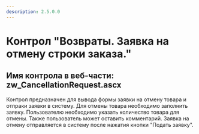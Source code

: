 ```yaml
---
description: 2.5.0.0
---
```


# Контрол "Возвраты. Заявка на отмену строки заказа."

## Имя контрола в веб-части: zw\_CancellationRequest.ascx

Контрол предназначен для вывода формы заявки на отмену товара и отпраки заявки в систему. Для отмены товара необходимо заполнить заявку. Пользователю необходимо указать количество товара для отмены. Также пользователь может оставить комментарий. Заявка на отмену отправляется в систему после нажатия кнопки "Подать заявку".

